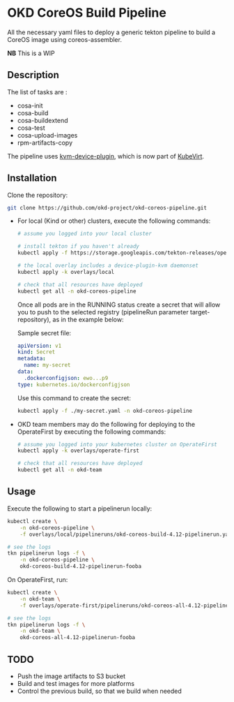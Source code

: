# OKD CoreOS Build Pipeline

All the necessary yaml files to deploy a generic tekton pipeline to build a CoreOS image using coreos-assembler.

**NB** This is a WIP

## Description

The list of tasks are :
* cosa-init
* cosa-build
* cosa-buildextend
* cosa-test
* cosa-upload-images
* rpm-artifacts-copy

The pipeline uses [kvm-device-plugin](https://github.com/cgwalters/kvm-device-plugin),
which is now part of [KubeVirt](https://github.com/kubevirt).

## Installation

Clone the repository:

```bash
git clone https://github.com/okd-project/okd-coreos-pipeline.git
```

* For local (Kind or other) clusters, execute the following commands:
    ```bash
    # assume you logged into your local cluster

    # install tekton if you haven't already
    kubectl apply -f https://storage.googleapis.com/tekton-releases/operator/latest/release.yaml

    # the local overlay includes a device-plugin-kvm daemonset
    kubectl apply -k overlays/local

    # check that all resources have deployed
    kubectl get all -n okd-coreos-pipeline
    ```

    Once all pods are in the RUNNING status create a secret that will allow you to push to the selected
    registry (pipelineRun parameter target-repository), as in the example below:

    Sample secret file:

    ```yaml
    apiVersion: v1
    kind: Secret
    metadata:
      name: my-secret
    data:
      .dockerconfigjson: ewo...p9
    type: kubernetes.io/dockerconfigjson
    ```

    Use this command to create the secret:
    ```bash
    kubectl apply -f ./my-secret.yaml -n okd-coreos-pipeline
    ```


* OKD team members may do the following for deploying to the OperateFirst by executing the following commands:
    ```bash
    # assume you logged into your kubernetes cluster on OperateFirst
    kubectl apply -k overlays/operate-first

    # check that all resources have deployed
    kubectl get all -n okd-team
    ```

## Usage

Execute the following to start a pipelinerun locally:

```bash
kubectl create \
    -n okd-coreos-pipeline \
    -f overlays/local/pipelineruns/okd-coreos-build-4.12-pipelinerun.yaml

# see the logs
tkn pipelinerun logs -f \
    -n okd-coreos-pipeline \
    okd-coreos-build-4.12-pipelinerun-fooba
```

On OperateFirst, run:
```bash
kubectl create \
    -n okd-team \
    -f overlays/operate-first/pipelineruns/okd-coreos-all-4.12-pipelinerun.yaml

# see the logs
tkn pipelinerun logs -f \
    -n okd-team \
    okd-coreos-all-4.12-pipelinerun-fooba
```

## TODO

* Push the image artifacts to S3 bucket
* Build and test images for more platforms
* Control the previous build, so that we build when needed
